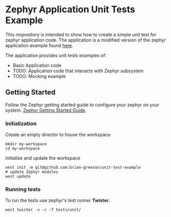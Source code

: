 # Zephyr Application Unit Tests Example
This respository is intended to show how to create a simple unit test for zephyr application code. The application is a modified version of the zephyr applicaiton example found [here](https://github.com/zephyrproject-rtos/example-application).

The application provides unit tests examples of:
- Basic Application code
- TODO: Application code that interacts with Zephyr subsystem
- TODO: Mocking example

## Getting Started
Follow the Zephyr getting started guide to configure your zephyr on your system.
[Zephyr Getting Started Guide](https://docs.zephyrproject.org/latest/getting_started/index.html).

### Initialization
Create an empty director to house the workspace
```shell
mkdir my-workspace
cd my-workspace
```
Initialize and update the workspace
```shell
west init -m git@github.com:brian-greeson/unit-test-example
# update Zephyr modules
west update
```

### Running tests
To run the tests use zephyr's test runner **Twister**.
```shell
west twister -v -c -T tests/unit/
```

